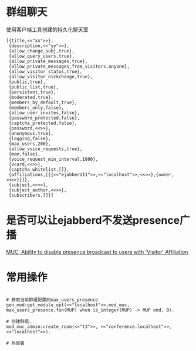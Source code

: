 # 群组聊天

使用客户端工具创建的持久化聊天室

```
[{title,<<"xx">>},
 {description,<<"yy">>},
 {allow_change_subj,true},
 {allow_query_users,true},
 {allow_private_messages,true},
 {allow_private_messages_from_visitors,anyone},
 {allow_visitor_status,true},
 {allow_visitor_nickchange,true},
 {public,true},
 {public_list,true},
 {persistent,true},
 {moderated,true},
 {members_by_default,true},
 {members_only,false},
 {allow_user_invites,false},
 {password_protected,false},
 {captcha_protected,false},
 {password,<<>>},
 {anonymous,true},
 {logging,false},
 {max_users,200},
 {allow_voice_requests,true},
 {mam,false},
 {voice_request_min_interval,1800},
 {vcard,<<>>},
 {captcha_whitelist,[]},
 {affiliations,[{{<<"ejabberd11">>,<<"localhost">>,<<>>},{owner,<<>>}}]},
 {subject,<<>>},
 {subject_author,<<>>},
 {subscribers,[]}]
```

# 是否可以让ejabberd不发送presence广播

[MUC: Ability to disable presence broadcast to users with 'Visitor' Affiliation](https://www.ejabberd.im/node/5055)


# 常用操作

```

# 获取当前群组配置的max_users_presence
gen_mod:get_module_opt(<<"localhost">>,mod_muc, max_users_presence,fun(MUP) when is_integer(MUP) -> MUP end, 0).

# 创建群组.
mod_muc_admin:create_room(<<"t3">>, <<"conference.localhost">>, <<"localhost">>).

# 热部署

```
